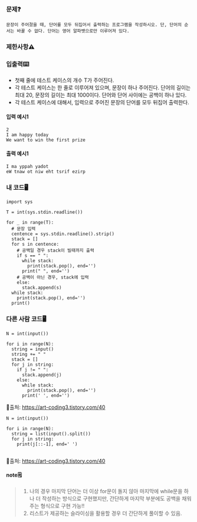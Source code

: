 ### 문제❓
```
문장이 주어졌을 때, 단어를 모두 뒤집어서 출력하는 프로그램을 작성하시오. 단, 단어의 순서는 바꿀 수 없다. 단어는 영어 알파벳으로만 이루어져 있다.
```

### 제한사항⚠️


### 입출력⌨️
* 첫째 줄에 테스트 케이스의 개수 T가 주어진다.
* 각 테스트 케이스는 한 줄로 이루어져 있으며, 문장이 하나 주어진다. 단어의 길이는 최대 20, 문장의 길이는 최대 1000이다. 단어와 단어 사이에는 공백이 하나 있다.
* 각 테스트 케이스에 대해서, 입력으로 주어진 문장의 단어를 모두 뒤집어 출력한다.

#### 입력 예시1
```
2
I am happy today
We want to win the first prize
```
#### 출력 예시1
```
I ma yppah yadot
eW tnaw ot niw eht tsrif ezirp
```


### 내 코드🖥️
```
import sys

T = int(sys.stdin.readline())

for _ in range(T):
  # 문장 입력
  centence = sys.stdin.readline().strip()
  stack = []
  for s in centence:
    # 공백일 경우 stack이 빌때까지 출력
    if s == " ":
      while stack:
        print(stack.pop(), end='')
      print(" ", end='')
    # 공백이 아닌 경우, stack에 입력
    else:
      stack.append(s)
  while stack:
    print(stack.pop(), end='')
  print()
```

### 다른 사람 코드🖥️
```
N = int(input())

for i in range(N):
  string = input()
  string += " "
  stack = []
  for j in string:
    if j != " ":
      stack.append(j)
    else:
      while stack:
        print(stack.pop(), end='')
      print(' ', end='')
```
🔗출처: https://art-coding3.tistory.com/40

```
N = int(input())

for i in range(N):
  string = list(input().split())
  for j in string:
    print(j[::-1], end=' ')
  
```
🔗출처: https://art-coding3.tistory.com/40

#### note🗒️
> 1. 나의 경우 마지막 단어는 더 이상 for문이 돌지 않아 마지막에 while문을 하나 더 작성하는 방식으로 구현했지만, 간단하게 마지막 부분에도 공백을 채워주는 형식으로 구현 가능!!
> 2. 리스트가 제공하는 슬라이싱을 활용할 경우 더 간단하게 풀이할 수 있음.
